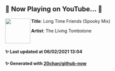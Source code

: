 ## 🎵 Now Playing on YouTube... 🎵

[<img align="left" width="80" height="80" src="">](https://www.youtube.com/channel/UCFYMDSW-BzeYZKFSxROw3Rg)
**Title**: Long Time Friends (Spooky Mix)

**Artist**: The Living Tombstone

<br>

#### ✨ Last updated at 06/02/2021 13:04
#### ✨ Generated with [20chan/github-now](https://github.com/20chan/github-now)



